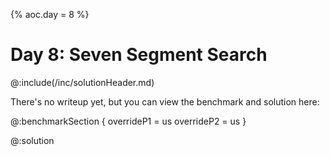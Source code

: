 {% aoc.day = 8 %}

# Day 8: Seven Segment Search

@:include(/inc/solutionHeader.md)

There's no writeup yet, but you can view the benchmark and solution here:

@:benchmarkSection {
    overrideP1 = us
    overrideP2 = us
}

@:solution